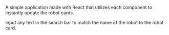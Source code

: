 A simple application made with React that utilizes each component to instantly update the robot cards.

Input any text in the search bar to match the name of the robot to the robot card.
